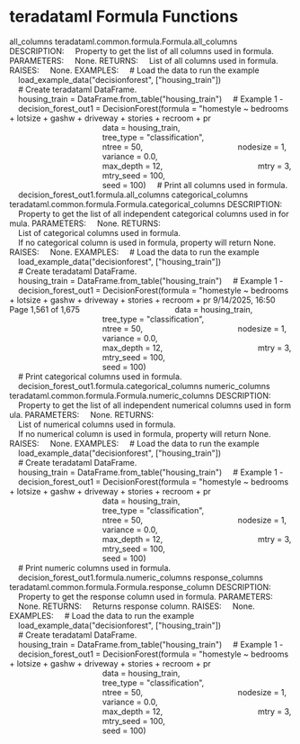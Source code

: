 # teradataml Formula Functions

all_columns
teradataml.common.formula.Formula.all_columns
DESCRIPTION:
    Property to get the list of all columns used in formula.
PARAMETERS:
    None.
RETURNS:
    List of all columns used in formula.
RAISES:
    None.
EXAMPLES:
    # Load the data to run the example
    load_example_data("decisionforest", ["housing_train"])
    # Create teradataml DataFrame.
    housing_train = DataFrame.from_table("housing_train")
    # Example 1 -
    decision_forest_out1 = DecisionForest(formula = "homestyle ~ bedrooms + lotsize + gashw + driveway + stories + recroom + pr
                                          data = housing_train,
                                          tree_type = "classification",
                                          ntree = 50,
                                          nodesize = 1,
                                          variance = 0.0,
                                          max_depth = 12,
                                          mtry = 3,
                                          mtry_seed = 100,
                                          seed = 100)
    # Print all columns used in formula.
    decision_forest_out1.formula.all_columns
categorical_columns
teradataml.common.formula.Formula.categorical_columns
DESCRIPTION:
    Property to get the list of all independent categorical columns used in formula.
PARAMETERS:
    None.
RETURNS:
    List of categorical columns used in formula.
    If no categorical column is used in formula, property will return None.
RAISES:
    None.
EXAMPLES:
    # Load the data to run the example
    load_example_data("decisionforest", ["housing_train"])
    # Create teradataml DataFrame.
    housing_train = DataFrame.from_table("housing_train")
    # Example 1 -
    decision_forest_out1 = DecisionForest(formula = "homestyle ~ bedrooms + lotsize + gashw + driveway + stories + recroom + pr
9/14/2025, 16:50
Page 1,561 of 1,675
                                          data = housing_train,
                                          tree_type = "classification",
                                          ntree = 50,
                                          nodesize = 1,
                                          variance = 0.0,
                                          max_depth = 12,
                                          mtry = 3,
                                          mtry_seed = 100,
                                          seed = 100)
    # Print categorical columns used in formula.
    decision_forest_out1.formula.categorical_columns
numeric_columns
teradataml.common.formula.Formula.numeric_columns
DESCRIPTION:
    Property to get the list of all independent numerical columns used in formula.
PARAMETERS:
    None.
RETURNS:
    List of numerical columns used in formula.
    If no numerical column is used in formula, property will return None.
RAISES:
    None.
EXAMPLES:
    # Load the data to run the example
    load_example_data("decisionforest", ["housing_train"])
    # Create teradataml DataFrame.
    housing_train = DataFrame.from_table("housing_train")
    # Example 1 -
    decision_forest_out1 = DecisionForest(formula = "homestyle ~ bedrooms + lotsize + gashw + driveway + stories + recroom + pr
                                          data = housing_train,
                                          tree_type = "classification",
                                          ntree = 50,
                                          nodesize = 1,
                                          variance = 0.0,
                                          max_depth = 12,
                                          mtry = 3,
                                          mtry_seed = 100,
                                          seed = 100)
    # Print numeric columns used in formula.
    decision_forest_out1.formula.numeric_columns
response_columns
teradataml.common.formula.Formula.response_column
DESCRIPTION:
    Property to get the response column used in formula.
PARAMETERS:
    None.
RETURNS:
    Returns response column.
RAISES:
    None.
EXAMPLES:
    # Load the data to run the example
    load_example_data("decisionforest", ["housing_train"])
    # Create teradataml DataFrame.
    housing_train = DataFrame.from_table("housing_train")
    # Example 1 -
    decision_forest_out1 = DecisionForest(formula = "homestyle ~ bedrooms + lotsize + gashw + driveway + stories + recroom + pr
                                          data = housing_train,
                                          tree_type = "classification",
                                          ntree = 50,
                                          nodesize = 1,
                                          variance = 0.0,
                                          max_depth = 12,
                                          mtry = 3,
                                          mtry_seed = 100,
                                          seed = 100)
